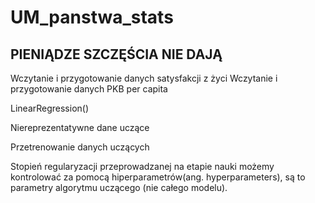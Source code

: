 # UM_panstwa_stats


## PIENIĄDZE SZCZĘŚCIA NIE DAJĄ

Wczytanie i przygotowanie danych satysfakcji z życi
Wczytanie i przygotowanie danych PKB per capita

LinearRegression()

Niereprezentatywne dane uczące

Przetrenowanie danych uczących

Stopień regularyzacji przeprowadzanej na etapie nauki możemy kontrolować za pomocą hiperparametrów(ang. hyperparameters), są to parametry algorytmu uczącego (nie całego modelu).
